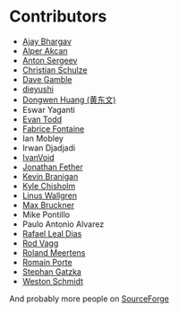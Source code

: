 Contributors
============

* [Ajay Bhargav](https://github.com/ajaybhargav)
* [Alper Akcan](https://github.com/alperakcan)
* [Anton Sergeev](https://github.com/anton-sergeev)
* [Christian Schulze](https://github.com/ChristianSch)
* [Dave Gamble](https://github.com/DaveGamble)
* [dieyushi](https://github.com/dieyushi)
* [Dongwen Huang (黄东文)](https://github.com/DongwenHuang)
* Eswar Yaganti
* [Evan Todd](https://github.com/etodd)
* [Fabrice Fontaine](https://github.com/ffontaine)
* Ian Mobley
* Irwan Djadjadi
* [IvanVoid](https://github.com/npi3pak)
* [Jonathan Fether](https://github.com/jfether)
* [Kevin Branigan](https://github.com/kbranigan)
* [Kyle Chisholm](https://github.com/ChisholmKyle)
* [Linus Wallgren](https://github.com/ecksun)
* [Max Bruckner](https://github.com/FSMaxB)
* Mike Pontillo
* Paulo Antonio Alvarez
* [Rafael Leal Dias](https://github.com/rafaeldias)
* [Rod Vagg](https://github.com/rvagg)
* [Roland Meertens](https://github.com/rmeertens)
* [Romain Porte](https://github.com/MicroJoe)
* [Stephan Gatzka](https://github.com/gatzka)
* [Weston Schmidt](https://github.com/schmidtw)

And probably more people on [SourceForge](https://sourceforge.net/p/cjson/bugs/search/?q=status%3Aclosed-rejected+or+status%3Aclosed-out-of-date+or+status%3Awont-fix+or+status%3Aclosed-fixed+or+status%3Aclosed&page=0)
